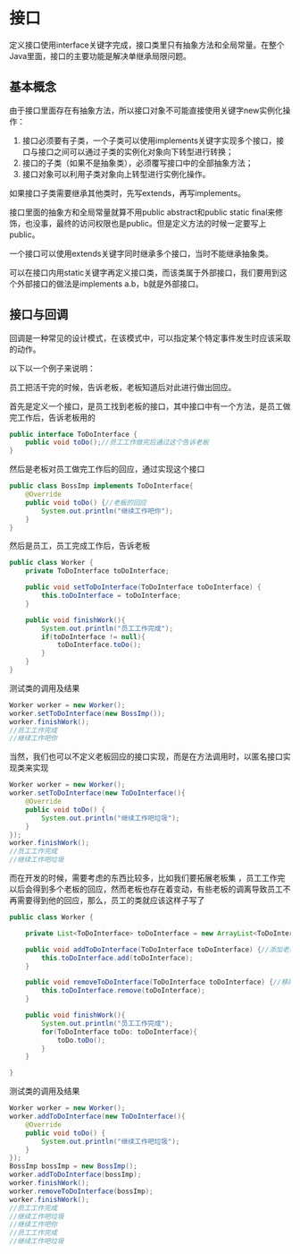# 接口

定义接口使用interface关键字完成，接口类里只有抽象方法和全局常量。在整个Java里面，接口的主要功能是解决单继承局限问题。

## 基本概念

由于接口里面存在有抽象方法，所以接口对象不可能直接使用关键字new实例化操作：

1. 接口必须要有子类，一个子类可以使用implements关键字实现多个接口，接口与接口之间可以通过子类的实例化对象向下转型进行转换；
2. 接口的子类（如果不是抽象类），必须覆写接口中的全部抽象方法；
3. 接口对象可以利用子类对象向上转型进行实例化操作。

如果接口子类需要继承其他类时，先写extends，再写implements。

接口里面的抽象方和全局常量就算不用public abstract和public static final来修饰，也没事，最终的访问权限也是public。但是定义方法的时候一定要写上public。

一个接口可以使用extends关键字同时继承多个接口，当时不能继承抽象类。

可以在接口内用static关键字再定义接口类，而该类属于外部接口，我们要用到这个外部接口的做法是implements a.b，b就是外部接口。

## 接口与回调

回调是一种常见的设计模式，在该模式中，可以指定某个特定事件发生时应该采取的动作。

以下以一个例子来说明：

员工把活干完的时候，告诉老板，老板知道后对此进行做出回应。

首先是定义一个接口，是员工找到老板的接口，其中接口中有一个方法，是员工做完工作后，告诉老板用的

```java
public interface ToDoInterface {
    public void toDo();//员工工作做完后通过这个告诉老板
}
```

然后是老板对员工做完工作后的回应，通过实现这个接口

```java
public class BossImp implements ToDoInterface{
    @Override
    public void toDo() {//老板的回应
        System.out.println("继续工作吧你");
    }    
}
```

然后是员工，员工完成工作后，告诉老板

```java
public class Worker {    
    private ToDoInterface toDoInterface;

    public void setToDoInterface(ToDoInterface toDoInterface) {
        this.toDoInterface = toDoInterface;
    }

    public void finishWork(){
        System.out.println("员工工作完成");
        if(toDoInterface != null){
            toDoInterface.toDo();
        }
    }  
}
```

测试类的调用及结果

```java
Worker worker = new Worker();
worker.setToDoInterface(new BossImp());
worker.finishWork();
//员工工作完成
//继续工作吧你
```

当然，我们也可以不定义老板回应的接口实现，而是在方法调用时，以匿名接口实现类来实现

```java
Worker worker = new Worker();
worker.setToDoInterface(new ToDoInterface(){
    @Override
    public void toDo() {
        System.out.println("继续工作吧垃圾");
    }
});
worker.finishWork();
//员工工作完成
//继续工作吧垃圾
```

而在开发的时候，需要考虑的东西比较多，比如我们要拓展老板集 ，员工工作完以后会得到多个老板的回应，然而老板也存在着变动，有些老板的调离导致员工不再需要得到他的回应，那么，员工的类就应该这样子写了

```java
public class Worker {

    private List<ToDoInterface> toDoInterface = new ArrayList<ToDoInterface>();

    public void addToDoInterface(ToDoInterface toDoInterface) {//添加老板的回应
        this.toDoInterface.add(toDoInterface);
    }

    public void removeToDoInterface(ToDoInterface toDoInterface) {//移除老板的回应
        this.toDoInterface.remove(toDoInterface);
    }

    public void finishWork(){
        System.out.println("员工工作完成");
        for(ToDoInterface toDo: toDoInterface){
            toDo.toDo();
        }
    }

}
```

测试类的调用及结果

```java
Worker worker = new Worker();
worker.addToDoInterface(new ToDoInterface(){
    @Override
    public void toDo() {
        System.out.println("继续工作吧垃圾");
    }
});
BossImp bossImp = new BossImp();
worker.addToDoInterface(bossImp);
worker.finishWork();
worker.removeToDoInterface(bossImp);
worker.finishWork();
//员工工作完成
//继续工作吧垃圾
//继续工作吧你
//员工工作完成
//继续工作吧垃圾
```



